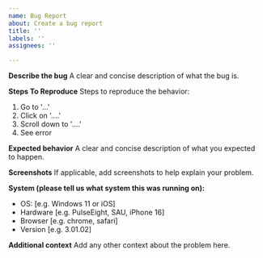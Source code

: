 ```yaml
---
name: Bug Report
about: Create a bug report
title: ''
labels: ''
assignees: ''

---
```


**Describe the bug**
A clear and concise description of what the bug is.

**Steps To Reproduce**
Steps to reproduce the behavior:
1. Go to '...'
2. Click on '....'
3. Scroll down to '....'
4. See error

**Expected behavior**
A clear and concise description of what you expected to happen.

**Screenshots**
If applicable, add screenshots to help explain your problem.

**System (please tell us what system this was running on):**
 - OS: [e.g. Windows 11 or iOS]
 - Hardware [e.g. PulseEight, SAU, iPhone 16]
 - Browser [e.g. chrome, safari]
 - Version [e.g. 3.01.02]

**Additional context**
Add any other context about the problem here.
